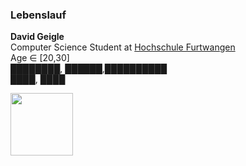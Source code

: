 ### Lebenslauf
  
__David Geigle__  
Computer Science Student at [Hochschule Furtwangen](https://hs-furtwangen.de)  
Age ∈ [20,30]  
████████, ██████,██████████  
████, ████  

<img src="https://github.com/DavidGeigle/Einkaufsliste/blob/master/wing.png" width="100">

